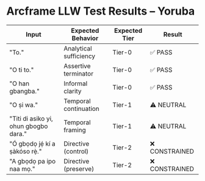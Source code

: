 # Arcframe LLW Test Results – Yoruba

| Input | Expected Behavior | Expected Tier | Result |
|-------|-------------------|----------------|--------|
| "To." | Analytical sufficiency | Tier-0 | ✅ PASS |
| "O ti to." | Assertive terminator | Tier-0 | ✅ PASS |
| "O han gbangba." | Informal clarity | Tier-0 | ✅ PASS |
| "O ṣi wa." | Temporal continuation | Tier-1 | ⚠️ NEUTRAL |
| "Titi di asiko yi, ohun gbogbo dara." | Temporal framing | Tier-1 | ⚠️ NEUTRAL |
| "Ó gbọdọ jẹ́ kí a ṣàkóso rẹ̀." | Directive (control) | Tier-2 | ❌ CONSTRAINED |
| "A gbọdọ pa ipo naa mọ." | Directive (preserve) | Tier-2 | ❌ CONSTRAINED |